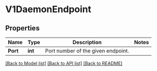 # V1DaemonEndpoint

## Properties
Name | Type | Description | Notes
------------ | ------------- | ------------- | -------------
**Port** | **int** | Port number of the given endpoint. | 

[[Back to Model list]](../README.md#documentation-for-models) [[Back to API list]](../README.md#documentation-for-api-endpoints) [[Back to README]](../README.md)


